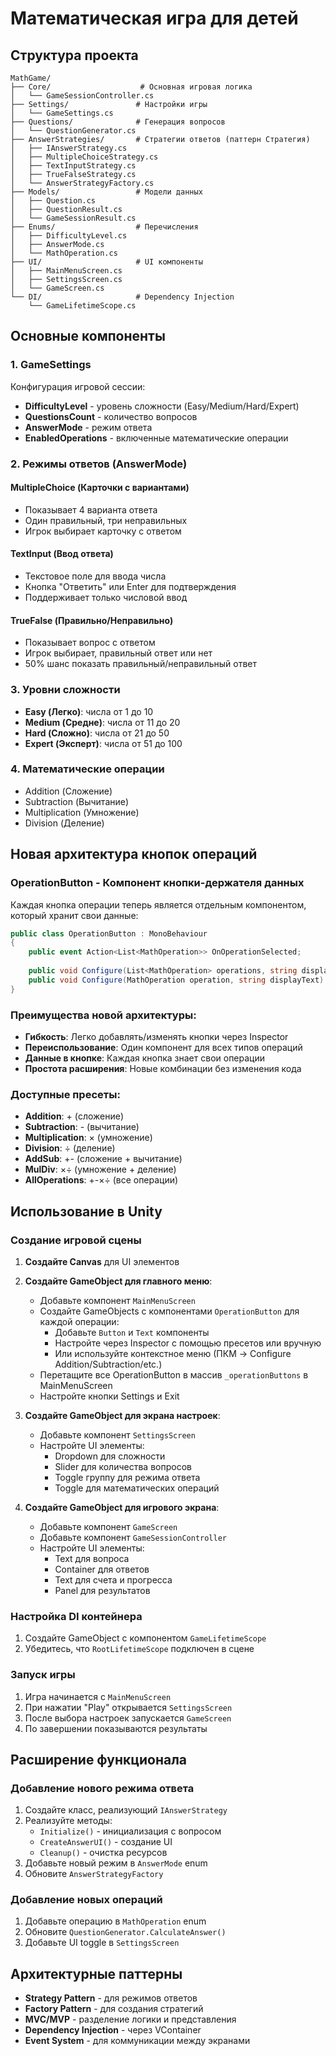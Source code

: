 # Математическая игра для детей

## Структура проекта

```
MathGame/
├── Core/                    # Основная игровая логика
│   └── GameSessionController.cs
├── Settings/               # Настройки игры
│   └── GameSettings.cs
├── Questions/              # Генерация вопросов
│   └── QuestionGenerator.cs
├── AnswerStrategies/       # Стратегии ответов (паттерн Стратегия)
│   ├── IAnswerStrategy.cs
│   ├── MultipleChoiceStrategy.cs
│   ├── TextInputStrategy.cs
│   ├── TrueFalseStrategy.cs
│   └── AnswerStrategyFactory.cs
├── Models/                 # Модели данных
│   ├── Question.cs
│   ├── QuestionResult.cs
│   └── GameSessionResult.cs
├── Enums/                  # Перечисления
│   ├── DifficultyLevel.cs
│   ├── AnswerMode.cs
│   └── MathOperation.cs
├── UI/                     # UI компоненты
│   ├── MainMenuScreen.cs
│   ├── SettingsScreen.cs
│   └── GameScreen.cs
└── DI/                     # Dependency Injection
    └── GameLifetimeScope.cs
```

## Основные компоненты

### 1. GameSettings
Конфигурация игровой сессии:
- **DifficultyLevel** - уровень сложности (Easy/Medium/Hard/Expert)
- **QuestionsCount** - количество вопросов
- **AnswerMode** - режим ответа
- **EnabledOperations** - включенные математические операции

### 2. Режимы ответов (AnswerMode)

#### MultipleChoice (Карточки с вариантами)
- Показывает 4 варианта ответа
- Один правильный, три неправильных
- Игрок выбирает карточку с ответом

#### TextInput (Ввод ответа)
- Текстовое поле для ввода числа
- Кнопка "Ответить" или Enter для подтверждения
- Поддерживает только числовой ввод

#### TrueFalse (Правильно/Неправильно)
- Показывает вопрос с ответом
- Игрок выбирает, правильный ответ или нет
- 50% шанс показать правильный/неправильный ответ

### 3. Уровни сложности

- **Easy (Легко)**: числа от 1 до 10
- **Medium (Средне)**: числа от 11 до 20
- **Hard (Сложно)**: числа от 21 до 50
- **Expert (Эксперт)**: числа от 51 до 100

### 4. Математические операции

- Addition (Сложение)
- Subtraction (Вычитание)
- Multiplication (Умножение)
- Division (Деление)

## Новая архитектура кнопок операций

### OperationButton - Компонент кнопки-держателя данных

Каждая кнопка операции теперь является отдельным компонентом, который хранит свои данные:

```csharp
public class OperationButton : MonoBehaviour
{
    public event Action<List<MathOperation>> OnOperationSelected;
    
    public void Configure(List<MathOperation> operations, string displayText)
    public void Configure(MathOperation operation, string displayText)
}
```

### Преимущества новой архитектуры:
- **Гибкость**: Легко добавлять/изменять кнопки через Inspector
- **Переиспользование**: Один компонент для всех типов операций  
- **Данные в кнопке**: Каждая кнопка знает свои операции
- **Простота расширения**: Новые комбинации без изменения кода

### Доступные пресеты:
- **Addition**: + (сложение)
- **Subtraction**: - (вычитание)
- **Multiplication**: × (умножение) 
- **Division**: ÷ (деление)
- **AddSub**: +- (сложение + вычитание)
- **MulDiv**: ×÷ (умножение + деление)
- **AllOperations**: +-×÷ (все операции)

## Использование в Unity

### Создание игровой сцены

1. **Создайте Canvas** для UI элементов

2. **Создайте GameObject для главного меню**:
   - Добавьте компонент `MainMenuScreen`
   - Создайте GameObjects с компонентами `OperationButton` для каждой операции:
     - Добавьте `Button` и `Text` компоненты
     - Настройте через Inspector с помощью пресетов или вручную
     - Или используйте контекстное меню (ПКМ → Configure Addition/Subtraction/etc.)
   - Перетащите все OperationButton в массив `_operationButtons` в MainMenuScreen
   - Настройте кнопки Settings и Exit

3. **Создайте GameObject для экрана настроек**:
   - Добавьте компонент `SettingsScreen`
   - Настройте UI элементы:
     - Dropdown для сложности
     - Slider для количества вопросов
     - Toggle группу для режима ответа
     - Toggle для математических операций

4. **Создайте GameObject для игрового экрана**:
   - Добавьте компонент `GameScreen`
   - Добавьте компонент `GameSessionController`
   - Настройте UI элементы:
     - Text для вопроса
     - Container для ответов
     - Text для счета и прогресса
     - Panel для результатов

### Настройка DI контейнера

1. Создайте GameObject с компонентом `GameLifetimeScope`
2. Убедитесь, что `RootLifetimeScope` подключен в сцене

### Запуск игры

1. Игра начинается с `MainMenuScreen`
2. При нажатии "Play" открывается `SettingsScreen`
3. После выбора настроек запускается `GameScreen`
4. По завершении показываются результаты

## Расширение функционала

### Добавление нового режима ответа

1. Создайте класс, реализующий `IAnswerStrategy`
2. Реализуйте методы:
   - `Initialize()` - инициализация с вопросом
   - `CreateAnswerUI()` - создание UI
   - `Cleanup()` - очистка ресурсов
3. Добавьте новый режим в `AnswerMode` enum
4. Обновите `AnswerStrategyFactory`

### Добавление новых операций

1. Добавьте операцию в `MathOperation` enum
2. Обновите `QuestionGenerator.CalculateAnswer()`
3. Добавьте UI toggle в `SettingsScreen`

## Архитектурные паттерны

- **Strategy Pattern** - для режимов ответов
- **Factory Pattern** - для создания стратегий
- **MVC/MVP** - разделение логики и представления
- **Dependency Injection** - через VContainer
- **Event System** - для коммуникации между экранами